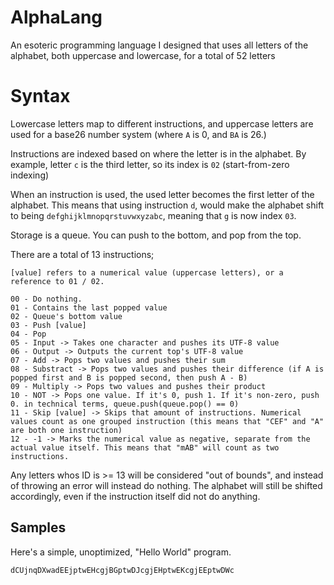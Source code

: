 # AlphaLang
An esoteric programming language I designed that uses all letters of the alphabet, both uppercase and lowercase, for a total of 52 letters 

# Syntax
Lowercase letters map to different instructions, and uppercase letters are used for a base26 number system (where `A` is 0, and `BA` is 26.)

Instructions are indexed based on where the letter is in the alphabet. By example, letter `c` is the third letter, so its index is `02` (start-from-zero indexing)

When an instruction is used, the used letter becomes the first letter of the alphabet. This means that using instruction `d`, would make the alphabet shift to being `defghijklmnopqrstuvwxyzabc`, meaning that `g` is now index `03`.

Storage is a queue. You can push to the bottom, and pop from the top. 

There are a total of 13 instructions;
```
[value] refers to a numerical value (uppercase letters), or a reference to 01 / 02.

00 - Do nothing.
01 - Contains the last popped value
02 - Queue's bottom value
03 - Push [value]
04 - Pop
05 - Input -> Takes one character and pushes its UTF-8 value
06 - Output -> Outputs the current top's UTF-8 value
07 - Add -> Pops two values and pushes their sum
08 - Substract -> Pops two values and pushes their difference (if A is popped first and B is popped second, then push A - B)
09 - Multiply -> Pops two values and pushes their product
10 - NOT -> Pops one value. If it's 0, push 1. If it's non-zero, push 0. in technical terms, queue.push(queue.pop() == 0)
11 - Skip [value] -> Skips that amount of instructions. Numerical values count as one grouped instruction (this means that "CEF" and "A" are both one instruction)
12 - -1 -> Marks the numerical value as negative, separate from the actual value itself. This means that "mAB" will count as two instructions.
```
Any letters whos ID is >= 13 will be considered "out of bounds", and instead of throwing an error will instead do nothing. The alphabet will still be shifted accordingly, even if the instruction itself did not do anything.

## Samples
Here's a simple, unoptimized, "Hello World" program.
```
dCUjnqDXwadEEjptwEHcgjBGptwDJcgjEHptwEKcgjEEptwDWc
```
